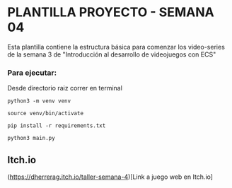 # PLANTILLA PROYECTO - SEMANA 04

Esta plantilla contiene la estructura básica para comenzar los video-series de la semana 3 de "Introducción al desarrollo de videojuegos con ECS"

### Para ejecutar:

Desde directorio raiz correr en terminal

```
python3 -m venv venv

source venv/bin/activate

pip install -r requirements.txt

python3 main.py

```

## Itch.io

(https://dherrerag.itch.io/taller-semana-4)[Link a juego web en Itch.io]